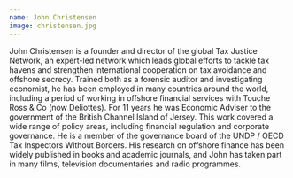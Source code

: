 ```yaml
---
name: John Christensen
image: christensen.jpg
---
```

John Christensen is a founder and director of the global Tax Justice Network, an expert-led network which leads global efforts to tackle tax havens and strengthen international cooperation on tax avoidance and offshore secrecy.  Trained both as a forensic auditor and investigating economist, he has been employed in many countries around the world, including a period of working in offshore financial services with Touche Ross & Co (now Deliottes).  For 11 years he was Economic Adviser to the government of the British Channel Island of Jersey. This work covered a wide range of policy areas, including financial regulation and corporate governance. He is a member of the governance board of the UNDP / OECD Tax Inspectors Without Borders. His research on offshore finance has been widely published in books and academic journals, and John has taken part in many films, television documentaries and radio programmes.